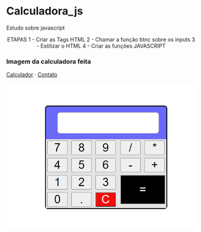 # Calculadora_js
Estudo sobre javascript

<p align="center">ETAPAS
1 - Criar as Tags HTML
2 - Chamar a função btnc sobre os inputs
3 - Estilizar o HTML 
4 - Criar as funções JAVASCRIPT
<h3>Imagem da calculadora feita</h3>

 <a href="https://github.com/kevin9227/calculadora_js">Calculador</a>
    ·
    <a href="https://www.linkedin.com/in/joaquimdecampos/">Contato</a>
</p>
<img src="cl.png">




